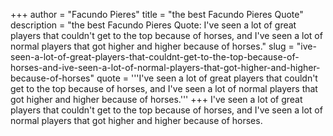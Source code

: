 +++
author = "Facundo Pieres"
title = "the best Facundo Pieres Quote"
description = "the best Facundo Pieres Quote: I've seen a lot of great players that couldn't get to the top because of horses, and I've seen a lot of normal players that got higher and higher because of horses."
slug = "ive-seen-a-lot-of-great-players-that-couldnt-get-to-the-top-because-of-horses-and-ive-seen-a-lot-of-normal-players-that-got-higher-and-higher-because-of-horses"
quote = '''I've seen a lot of great players that couldn't get to the top because of horses, and I've seen a lot of normal players that got higher and higher because of horses.'''
+++
I've seen a lot of great players that couldn't get to the top because of horses, and I've seen a lot of normal players that got higher and higher because of horses.
